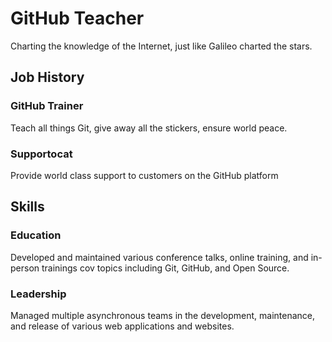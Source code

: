 # GitHub Teacher

Charting the knowledge of the Internet, just like Galileo charted the stars.


## Job History




### GitHub Trainer

Teach all things Git, give away all the stickers, ensure world peace.

### Supportocat

Provide world class support to customers on the GitHub platform

## Skills

### Education

Developed and maintained various conference talks, online training, and in-person trainings cov topics including Git, GitHub, and Open Source.

### Leadership

Managed multiple asynchronous teams in the development, maintenance, and release of various web applications and websites.
